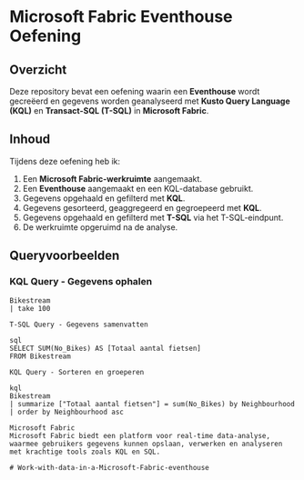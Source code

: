 # Microsoft Fabric Eventhouse Oefening

## Overzicht
Deze repository bevat een oefening waarin een **Eventhouse** wordt gecreëerd en gegevens worden geanalyseerd met **Kusto Query Language (KQL)** en **Transact-SQL (T-SQL)** in **Microsoft Fabric**.

## Inhoud
Tijdens deze oefening heb ik:
1. Een **Microsoft Fabric-werkruimte** aangemaakt.
2. Een **Eventhouse** aangemaakt en een KQL-database gebruikt.
3. Gegevens opgehaald en gefilterd met **KQL**.
4. Gegevens gesorteerd, geaggregeerd en gegroepeerd met **KQL**.
5. Gegevens opgehaald en gefilterd met **T-SQL** via het T-SQL-eindpunt.
6. De werkruimte opgeruimd na de analyse.

## Queryvoorbeelden
### KQL Query - Gegevens ophalen
```kql
Bikestream
| take 100

T-SQL Query - Gegevens samenvatten

sql
SELECT SUM(No_Bikes) AS [Totaal aantal fietsen]
FROM Bikestream

KQL Query - Sorteren en groeperen

kql
Bikestream
| summarize ["Totaal aantal fietsen"] = sum(No_Bikes) by Neighbourhood
| order by Neighbourhood asc

Microsoft Fabric
Microsoft Fabric biedt een platform voor real-time data-analyse, waarmee gebruikers gegevens kunnen opslaan, verwerken en analyseren met krachtige tools zoals KQL en SQL.

# Work-with-data-in-a-Microsoft-Fabric-eventhouse
